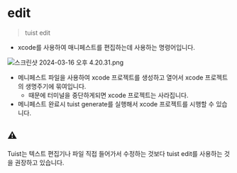 # edit
> tuist edit
> 
- xcode를 사용하여 매니페스트를 편집하는데 사용하는 명령어입니다.

![스크린샷 2024-03-16 오후 4.20.31.png](https://prod-files-secure.s3.us-west-2.amazonaws.com/d3adbb31-301d-41a4-8c58-464f5e6df22c/e650473e-dd2f-4f36-99f2-b2c191ab7c98/%E1%84%89%E1%85%B3%E1%84%8F%E1%85%B3%E1%84%85%E1%85%B5%E1%86%AB%E1%84%89%E1%85%A3%E1%86%BA_2024-03-16_%E1%84%8B%E1%85%A9%E1%84%92%E1%85%AE_4.20.31.png)

- 메니페스트 파일을 사용하여 xcode 프로젝트를 생성하고 열어서 xcode 프로젝트의 생명주기에 묶여입니다.
    - 때문에 터미널을 중단하게되면 xcode 프로젝트는 사라집니다.
- 메니페스트 완료시 tuist generate를 실행해서 xcode 프로젝트를 시행할 수 있습니다.

## ⚠️

Tuist는 텍스트 편집기나 파일 직접 들어가서 수정하는 것보다 tuist edit를 사용하는 것을 권장하고 있습니다.
